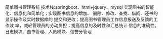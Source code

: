 简单图书管理系统
技术栈:springboot、html+jquery、mysql
实现图书的智能化、信息化和简单化；实现图书信息的增加、
删除、修改、查找、借阅、还书的显示操作及实时数据库的
提交和更改；提高图书管理员工作信息报送及反馈的工作效
率，减轻管理员的劳动负担；提高信息的及时性和汇总统计
信息的准确性。
日志模块、图书管理、人员模块、信誉分管理